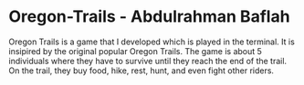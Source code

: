 # Oregon-Trails - Abdulrahman Baflah

Oregon Trails is a game that I developed which is played in the terminal. It is insipired by the original popular Oregon Trails.
The game is about 5 individuals where they have to survive until they reach the end of the trail. On the trail, they buy food, hike, rest,
hunt, and even fight other riders. 
